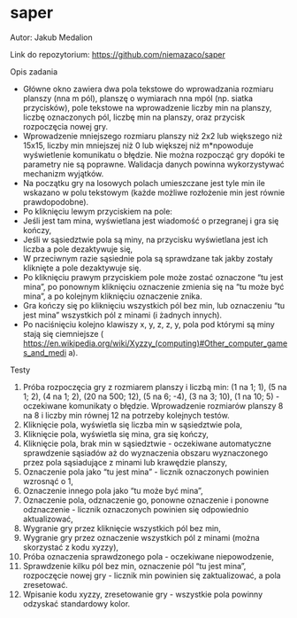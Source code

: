 # saper

Autor: Jakub Medalion


Link do repozytorium:
https://github.com/niemazaco/saper

Opis zadania
* Główne okno zawiera dwa pola tekstowe do wprowadzania rozmiaru planszy (nna m
pól), planszę o wymiarach nna mpól (np. siatka przycisków), pole tekstowe na
wprowadzenie liczby min na planszy, liczbę oznaczonych pól, liczbę min na planszy,
oraz przycisk rozpoczęcia nowej gry.
* Wprowadzenie mniejszego rozmiaru planszy niż 2x2 lub większego niż 15x15, liczby
min mniejszej niż 0 lub większej niż m*npowoduje wyświetlenie komunikatu o
błędzie. Nie można rozpocząć gry dopóki te parametry nie są poprawne. Walidacja
danych powinna wykorzystywać mechanizm wyjątków.
* Na początku gry na losowych polach umieszczane jest tyle min ile wskazano w polu
tekstowym (każde możliwe rozłożenie min jest równie prawdopodobne).
* Po kliknięciu lewym przyciskiem na pole:
* Jeśli jest tam mina, wyświetlana jest wiadomość o przegranej i gra się
kończy,
* Jeśli w sąsiedztwie pola są miny, na przycisku wyświetlana jest ich liczba a
pole dezaktywuje się,
* W przeciwnym razie sąsiednie pola są sprawdzane tak jakby zostały kliknięte
a pole dezaktywuje się.
* Po kliknięciu prawym przyciskiem pole może zostać oznaczone “tu jest mina”, po
ponownym kliknięciu oznaczenie zmienia się na “tu może być mina”, a po kolejnym
kliknięciu oznaczenie znika.
* Gra kończy się po kliknięciu wszystkich pól bez min, lub oznaczeniu “tu jest mina”
wszystkich pól z minami (i żadnych innych).
* Po naciśnięciu kolejno klawiszy x, y, z, z, y, pola pod którymi są miny stają się
ciemniejsze (
https://en.wikipedia.org/wiki/Xyzzy_(computing)#Other_computer_games_and_medi a).

Testy
1. Próba rozpoczęcia gry z rozmiarem planszy i liczbą min: (1 na 1; 1), (5 na 1; 2), (4 na
1; 2), (20 na 500; 12), (5 na 6; -4), (3 na 3; 10), (1 na 10; 5) - oczekiwane komunikaty
o błędzie. Wprowadzenie rozmiarów planszy 8 na 8 i liczby min równej 12 na
potrzeby kolejnych testów.
2. Kliknięcie pola, wyświetla się liczba min w sąsiedztwie pola,
3. Kliknięcie pola, wyświetla się mina, gra się kończy,
4. Kliknięcie pola, brak min w sąsiedztwie - oczekiwane automatyczne
sprawdzenie sąsiadów aż do wyznaczenia obszaru wyznaczonego przez pola
sąsiadujące z minami lub krawędzie planszy,
5. Oznaczenie pola jako “tu jest mina” - licznik oznaczonych powinien wzrosnąć o 1,
6. Oznaczenie innego pola jako “tu może być mina”,
7. Oznaczenie pola, odznaczenie go, ponowne oznaczenie i ponowne odznaczenie - licznik oznaczonych powinien się odpowiednio aktualizować,
8. Wygranie gry przez kliknięcie wszystkich pól bez min,
9. Wygranie gry przez oznaczenie wszystkich pól z minami (można skorzystać z
kodu xyzzy),
10. Próba oznaczenia sprawdzonego pola - oczekiwane niepowodzenie,
11. Sprawdzenie kilku pól bez min, oznaczenie pól “tu jest mina”, rozpoczęcie nowej gry -
licznik min powinien się zaktualizować, a pola zresetować.
12. Wpisanie kodu xyzzy, zresetowanie gry - wszystkie pola powinny odzyskać
standardowy kolor.
